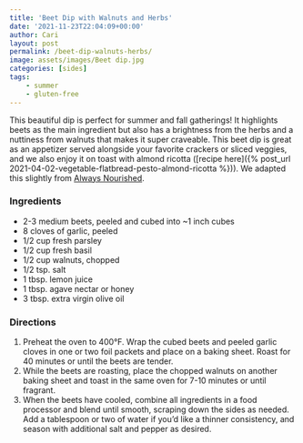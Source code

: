 ```yaml
---
title: 'Beet Dip with Walnuts and Herbs'
date: '2021-11-23T22:04:09+00:00'
author: Cari
layout: post
permalink: /beet-dip-walnuts-herbs/
image: assets/images/Beet dip.jpg
categories: [sides]
tags:
    - summer
    - gluten-free
---
```


This beautiful dip is perfect for summer and fall gatherings! It highlights beets as the main ingredient but also has a brightness from the herbs and a nuttiness from walnuts that makes it super craveable. This beet dip is great as an appetizer served alongside your favorite crackers or sliced veggies, and we also enjoy it on toast with almond ricotta ([recipe here]({% post_url 2021-04-02-vegetable-flatbread-pesto-almond-ricotta %})). We adapted this slightly from [Always Nourished](https://www.nourishedtheblog.com/vegan-roasted-beet-dip/#tasty-recipes-5720).

### Ingredients

- 2-3 medium beets, peeled and cubed into ~1 inch cubes
- 8 cloves of garlic, peeled
- 1/2 cup fresh parsley
- 1/2 cup fresh basil
- 1/2 cup walnuts, chopped
- 1/2 tsp. salt
- 1 tbsp. lemon juice
- 1 tbsp. agave nectar or honey
- 3 tbsp. extra virgin olive oil

### Directions

1. Preheat the oven to 400°F. Wrap the cubed beets and peeled garlic cloves in one or two foil packets and place on a baking sheet. Roast for 40 minutes or until the beets are tender.
2. While the beets are roasting, place the chopped walnuts on another baking sheet and toast in the same oven for 7-10 minutes or until fragrant.
3. When the beets have cooled, combine all ingredients in a food processor and blend until smooth, scraping down the sides as needed. Add a tablespoon or two of water if you’d like a thinner consistency, and season with additional salt and pepper as desired.